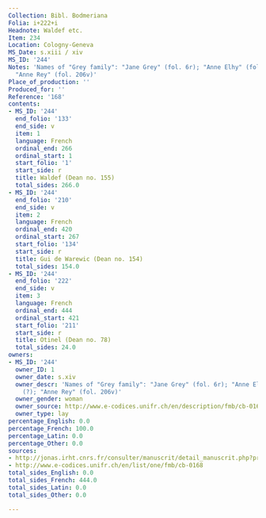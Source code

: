 ```yaml
---
Collection: Bibl. Bodmeriana
Folia: i+222+i
Headnote: Waldef etc.
Item: 234
Location: Cologny-Geneva
MS_Date: s.xiii / xiv
MS_ID: '244'
Notes: 'Names of "Grey family": "Jane Grey" (fol. 6r); "Anne Elhy" (fol. 207v) (?);
  "Anne Rey" (fol. 206v)'
Place_of_production: ''
Produced_for: ''
Reference: '168'
contents:
- MS_ID: '244'
  end_folio: '133'
  end_side: v
  item: 1
  language: French
  ordinal_end: 266
  ordinal_start: 1
  start_folio: '1'
  start_side: r
  title: Waldef (Dean no. 155)
  total_sides: 266.0
- MS_ID: '244'
  end_folio: '210'
  end_side: v
  item: 2
  language: French
  ordinal_end: 420
  ordinal_start: 267
  start_folio: '134'
  start_side: r
  title: Gui de Warewic (Dean no. 154)
  total_sides: 154.0
- MS_ID: '244'
  end_folio: '222'
  end_side: v
  item: 3
  language: French
  ordinal_end: 444
  ordinal_start: 421
  start_folio: '211'
  start_side: r
  title: Otinel (Dean no. 78)
  total_sides: 24.0
owners:
- MS_ID: '244'
  owner_ID: 1
  owner_date: s.xiv
  owner_descr: 'Names of "Grey family": "Jane Grey" (fol. 6r); "Anne Elhy" (fol. 207v)
    (?); "Anne Rey" (fol. 206v)'
  owner_gender: woman
  owner_source: http://www.e-codices.unifr.ch/en/description/fmb/cb-0168/
  owner_type: lay
percentage_English: 0.0
percentage_French: 100.0
percentage_Latin: 0.0
percentage_Other: 0.0
sources:
- http://jonas.irht.cnrs.fr/consulter/manuscrit/detail_manuscrit.php?projet=17550
- http://www.e-codices.unifr.ch/en/list/one/fmb/cb-0168
total_sides_English: 0.0
total_sides_French: 444.0
total_sides_Latin: 0.0
total_sides_Other: 0.0

---
```

